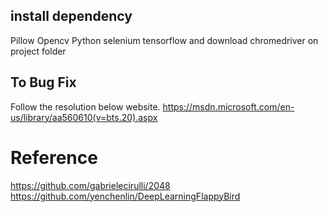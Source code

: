 ## install dependency
Pillow
Opencv Python
selenium
tensorflow
and download chromedriver on project folder

## To Bug Fix
Follow the resolution below website.
https://msdn.microsoft.com/en-us/library/aa560610(v=bts.20).aspx

# Reference
https://github.com/gabrielecirulli/2048
https://github.com/yenchenlin/DeepLearningFlappyBird